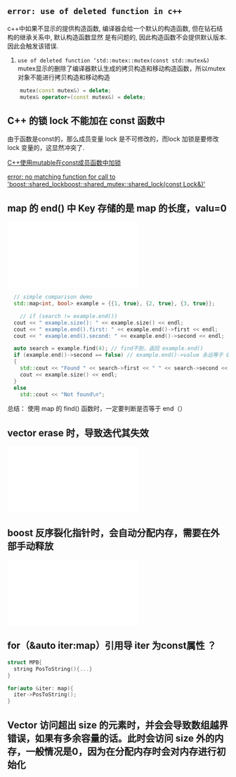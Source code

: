## `error: use of deleted function in c++`
c++中如果不显示的提供构造函数, 编译器会给一个默认的构造函数, 但在钻石结构的继承关系中, 默认构造函数显然
是有问题的, 因此构造函数不会提供默认版本. 因此会触发该错误.

1. `use of deleted function ‘std::mutex::mutex(const std::mutex&)`
mutex显示的删除了编译器默认生成的拷贝构造和移动构造函数，所以mutex对象不能进行拷贝构造和移动构造
```C++
    mutex(const mutex&) = delete;
    mutex& operator=(const mutex&) = delete;
```

## C++ 的锁 lock 不能加在 const 函数中
由于函数是const的，那么成员变量 lock 是不可修改的，而lock 加锁是要修改 lock 变量的，这显然冲突了.

[C++使用mutable在const成员函数中加锁](https://www.cnblogs.com/coding-my-life/p/16030719.html)

[error: no matching function for call to 'boost::shared_lock<boost::shared_mutex>::shared_lock(const Lock&)'](https://stackoverflow.com/questions/40414777/error-no-matching-function-for-call-to-boostshared-lockboostshared-mutex)


## map 的 end() 中 Key 存储的是 map 的长度，valu=0
![map find 测试程序](../test/STL%20Map/map_find.cpp)
```C++
  // simple comparison demo
  std::map<int, bool> example = {{1, true}, {2, true}, {3, true}};

    // if (search != example.end())
  cout << " example.size(): " << example.size() << endl;
  cout << " example.end().first: " << example.end()->first << endl;
  cout << " example.end().second: " << example.end()->second << endl;

  auto search = example.find(4); // find不到，返回 example.end()
  if (example.end()->second == false) // example.end()->value 永远等于 0，所以一直判断为 true
  {
    std::cout << "Found " << search->first << " " << search->second << '\n';
    cout << example.size() << endl;
  }
  else
    std::cout << "Not found\n";
```
总结：
使用 map 的 find() 函数时，一定要判断是否等于 end（） 

## vector erase 时，导致迭代其失效
![vector erase bug](../test/vector.erase/erase.cpp)

## boost 反序裂化指针时，会自动分配内存，需要在外部手动释放
![boost Serialization bug](../test/boost/boostLoadPoint.cpp)

## for（&auto iter:map）引用导 iter 为const属性 ？
```C++
struct MPB{
  string PosToString(){...}
}

for(auto &iter: map){
  iter->PosToString();
}
```

## Vector 访问超出 size 的元素时，并会会导致数组越界错误，如果有多余容量的话。此时会访问 size 外的内存，一般情况是0，因为在分配内存时会对内存进行初始化


